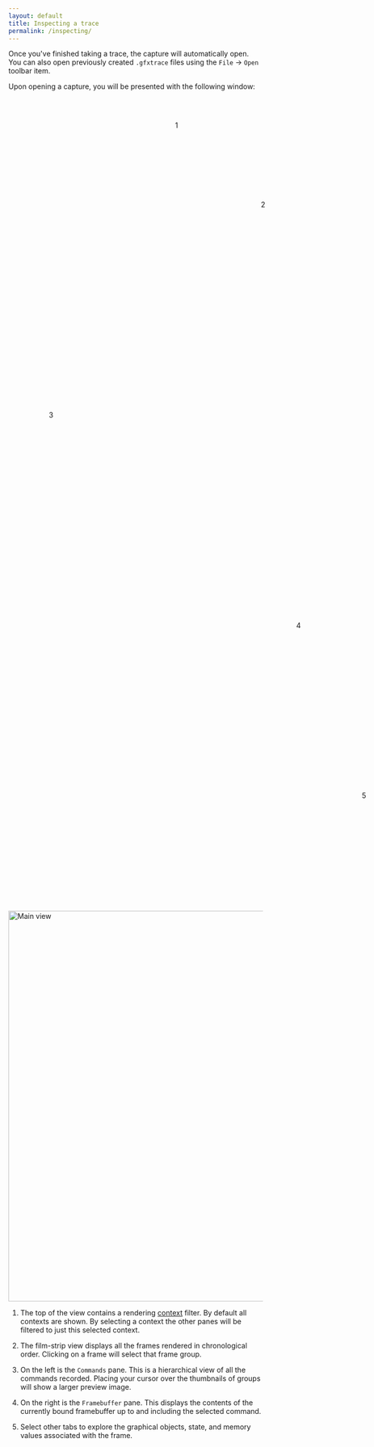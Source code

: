 ```yaml
---
layout: default
title: Inspecting a trace
permalink: /inspecting/
---
```


Once you've finished taking a trace, the capture will automatically open. You can also open previously created `.gfxtrace` files using the `File` &rarr; `Open` toolbar item.

Upon opening a capture, you will be presented with the following window:

<div class="callout-img">
  <div style="margin: 60px 330px">1</div>
  <div style="margin: 140px 500px">2</div>
  <div style="margin: 400px 80px">3</div>
  <div style="margin: 320px 570px">4</div>
  <div style="margin: 220px 700px">5</div>
  <img src="../images/main-view.png" width="978" height="774" alt="Main view"/>
</div>

<div class="callouts" markdown="block">

1. The top of the view contains a rendering [context](https://www.opengl.org/wiki/OpenGL_Context) filter. By default all contexts are shown. By selecting a context the other panes will be filtered to just this selected context.

1. The film-strip view displays all the frames rendered in chronological order. Clicking on a frame will select that frame group.

1. On the left is the `Commands` pane. This is a hierarchical view of all the commands recorded. Placing your cursor over the thumbnails of groups will show a larger preview image.

1. On the right is the `Framebuffer` pane. This displays the contents of the currently bound framebuffer up to and including the selected command.

1. Select other tabs to explore the graphical objects, state, and memory values associated with the frame.
